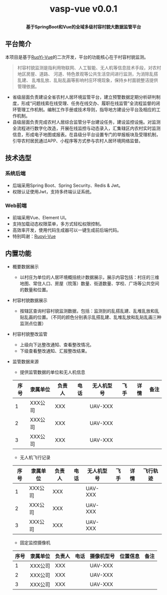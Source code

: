 
<h1 align="center" style="margin: 30px 0 30px; font-weight: bold;">vasp-vue v0.0.1</h1>
<h4 align="center">基于SpringBoot和Vue的全域多级村容村貌大数据监管平台</h4>

## 平台简介

本项目是基于[RuoYi-Vue](https://github.com/yangzongzhuan/RuoYi-Vue)的二次开发，平台的功能核心在于村容村貌监测。
> 村容村貌监测是指利用物联网、人工智能、无人机等信息技术手段，对农村地区房屋、道路、 河道、特色景观等公共生活空间进行监测，为消除乱搭乱建、 乱堆乱放、乱贴乱画等影响村庄环境现象，保持乡村面貌整洁提供管理依据。
* 省级层面负责建设全省农村人居环境监管平台，建立预警数据定期分析研判制度，形成“问题线索在线受理、任务在线交办、履职在线监管”全流程监督的闭环管理工作机制。编制工作手册或技术导则，指导地方建设分平台及相应的工作机制。
* 县级层面负责完成农村人居综合监管分平台建设任务，建设监控设施。对监测全流程进行数字化改造，开展在线监控与动态录入，汇集辖区内农村实时监测信息，形成电子地图或报表。在县级分平台设置专门的举报板块及受理机制，引导农村居民通过APP、小程序等方式参与农村人居环境网络监督。

## 技术选型
### 系统后端
* 后端采用Spring Boot、Spring Security、Redis & Jwt。
* 权限认证使用Jwt，支持多终端认证系统。
### Web前端
* 前端采用Vue、Element UI。
* 支持加载动态权限菜单，多方式轻松权限控制。
* 高效率开发，使用代码生成器可以一键生成前后端代码。
* 特别鸣谢：[Ruoyi-Vue](https://github.com/yangzongzhuan/RuoYi-Vue)

## 内置功能

* 概要数据展示
    * 以村庄为单位的人居环境概括统计数据展示，展示内容包括：村庄的三维地图、常住人口、房屋（院落）数量、街道数量、学校、广场等公共空间的数量和位置。
    
* 村容村貌数据展示
    * 按辖区查询村容村貌监测数据，包括：监测到的乱搭乱建、乱堆乱放和乱贴乱画的位置。（不同的颜色分别表示乱搭乱建、乱堆乱放和乱贴乱画三种监测点位置）
    
* 村容村貌整改监管
    * 上级向下达整改通知、查看整改情况。
    * 下级查看整改通知、汇报整改结果。
    
* 监管数据来源
    * 提供监管数据的单位和无人机信息
    
    | 序号 | 隶属单位  | 负责人 |  电话 | 无人机型号   | 飞手 | 详情 |  备注 |
    |----|-------|-----|-----|---------|----|----|-----|
    | 1  | XXX公司 | XXX |     | UAV-XXX |    |    |     | 
    | 2  | XXX公司 | XXX |     | UAV-XXX |    |    |     | 
    | 3  | XXX公司 | XXX |     | UAV-XXX |    |    |     |
    
    * 无人机飞行记录
    
    | 序号 | 隶属单位 | 负责人 |  电话 | 无人机型号   | 飞手 | 详情 |  飞行轨迹 |
    |----  |-------  |-----|-----|---------|----|----|-----|
    | 1    | XXX公司 | XXX |     | UAV-XXX |    |    |     | 
    | 2    | XXX公司 | XXX |     | UAV-XXX |    |    |     | 
    | 3    | XXX公司 | XXX |     | UAV-XXX |    |    |     |
        
    * 固定监控摄像机
    
    | 序号 | 隶属单位  | 负责人 |  电话 | 摄像机型号   | 位置信息 | 备注 |  
    |----|-------|-----|-----|---------|----|----|
    | 1  | XXX公司 | XXX |     | UAV-XXX |    |    |     
    | 2  | XXX公司 | XXX |     | UAV-XXX |    |    |     
    | 3  | XXX公司 | XXX |     | UAV-XXX |    |    |     